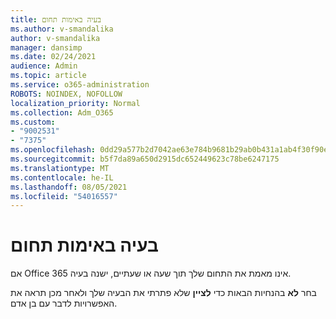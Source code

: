 ```yaml
---
title: בעיה באימות תחום
ms.author: v-smandalika
author: v-smandalika
manager: dansimp
ms.date: 02/24/2021
audience: Admin
ms.topic: article
ms.service: o365-administration
ROBOTS: NOINDEX, NOFOLLOW
localization_priority: Normal
ms.collection: Adm_O365
ms.custom:
- "9002531"
- "7375"
ms.openlocfilehash: 0dd29a577b2d7042ae63e784b9681b29ab0b431a1ab4f30f90e49aaa03c7c0ed
ms.sourcegitcommit: b5f7da89a650d2915dc652449623c78be6247175
ms.translationtype: MT
ms.contentlocale: he-IL
ms.lasthandoff: 08/05/2021
ms.locfileid: "54016557"
---
```

# <a name="problem-verifying-a-domain"></a>בעיה באימות תחום

אם Office 365 אינו מאמת את התחום שלך תוך שעה או שעתיים, ישנה בעיה.

בחר **לא** בהנחיות הבאות כדי **לציין** שלא פתרתי את הבעיה שלך ולאחר מכן תראה את האפשרויות לדבר עם בן אדם.
